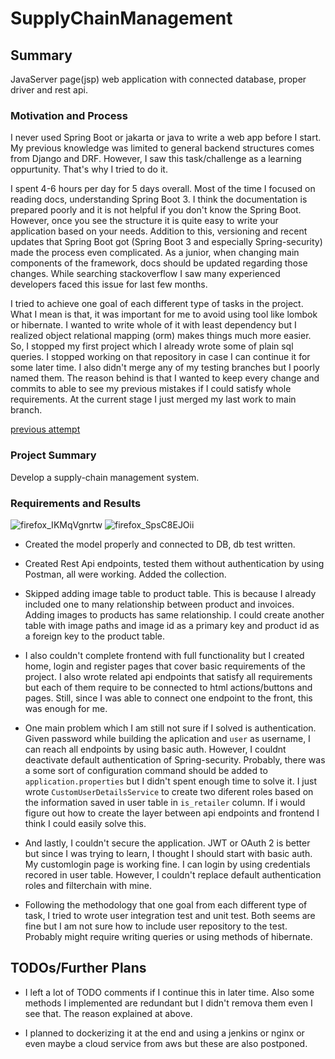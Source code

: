 # SupplyChainManagement

## Summary

  JavaServer page(jsp) web application with connected database, proper driver and rest api.

### Motivation and Process
  I never used Spring Boot or jakarta or java to write a web app before I start. My previous knowledge was limited to general backend structures comes from Django and DRF. However, I saw this task/challenge as a learning oppurtunity. That's why I tried to do it.
  
  I spent 4-6 hours per day for 5 days overall. Most of the time I focused on reading docs, understanding Spring Boot 3. I think the documentation is prepared poorly and it is not helpful if you don't know the Spring Boot. However, once you see the structure it is quite easy to write your application based on your needs. Addition to this, versioning and recent updates that Spring Boot got (Spring Boot 3 and especially Spring-security) made the process even complicated. As a junior, when changing main components of the framework, docs should be updated regarding those changes. While searching stackoverflow I saw many experienced developers faced this issue for last few months. 
  
  I tried to achieve one goal of each different type of tasks in the project. What I mean is that, it was important for me to avoid using tool like lombok or hibernate. I wanted to write whole of it with least dependency but I realized object relational mapping (orm) makes things much more easier. So, I stopped my first project which I already wrote some of plain sql queries. I stopped working on that repository in case I can continue it for some later time. I also didn't merge any of my testing branches but I poorly named them. The reason behind is that I wanted to keep every change and commits to able to see my previous mistakes if I could satisfy whole requirements. At the current stage I just merged my last work to main branch.

[previous attempt](https://github.com/sondertg/SupplyChainManagement)


### Project Summary

  Develop a supply-chain management system.

### Requirements and Results

![firefox_IKMqVgnrtw](https://user-images.githubusercontent.com/51514616/213921843-f0e4c4f2-b77d-4890-8b7a-4f25ecaf0ef8.png)
![firefox_SpsC8EJOii](https://user-images.githubusercontent.com/51514616/213924957-9667a910-0d8e-499a-8287-77b3262a5123.png)


- Created the model properly and connected to DB, db test written.

- Created Rest Api endpoints, tested them without authentication by using Postman, all were working. Added the collection.

- Skipped adding image table to product table. This is because I already included one to many relationship between product and invoices. Adding images to products has same relationship. I could create another table with image paths and image id as a primary key and product id as a foreign key to the product table.

- I also couldn't complete frontend with full functionality but I created home, login and register pages that cover basic requirements of the project. I also wrote related api endpoints that satisfy all requirements but each of them require to be connected to html actions/buttons and pages. Still, since I was able to connect one endpoint to the front, this was enough for me. 

- One main problem which I am still not sure if I solved is authentication. Given password while building the aplication and `user` as username, I can reach all endpoints by using basic auth. However, I couldnt deactivate default authentication of Spring-security. Probably, there was a some sort of configuration command should be added to `application.properties` but I didn't spent enough time to solve it. I just wrote `CustomUserDetailsService` to create two diferent roles based on the information saved in user table in `is_retailer` column. If i would figure out how to create the layer between api endpoints and frontend I think I could easily solve this.

- And lastly, I couldn't secure the application. JWT or OAuth 2 is better but since I was trying to learn, I thought I should start with basic auth. My customlogin page is working fine. I can login by using credentials recored in user table. However, I couldn't replace default authentication roles and filterchain with mine. 

- Following the methodology that one goal from each different type of task, I tried to wrote user integration test and unit test. Both seems are fine but I am not sure how to include user repository to the test. Probably might require writing queries or using methods of hibernate.

## TODOs/Further Plans
- I left a lot of TODO comments if I continue this in later time. Also some methods I implemented are redundant but I didn't remova them even I see that. The reason explained at above.

- I planned to dockerizing it at the end and using a jenkins or nginx or even maybe a cloud service from aws but these are also postponed.

